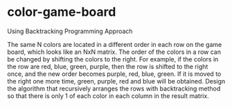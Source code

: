 # color-game-board
Using Backtracking Programming Approach

The same N colors are located in a different order in each row on the game board, which looks like an NxN matrix. The order of the colors in a row can be changed by shifting the colors to the right. For example, if the colors in the row are red, blue, green, purple, then the row is shifted to the right once, and the new order becomes purple, red, blue, green. If it is moved to the right one more time, green, purple, red and blue will be obtained. Design the algorithm that recursively arranges the rows with backtracking method so that there is only 1 of each color in each column in the result matrix.
